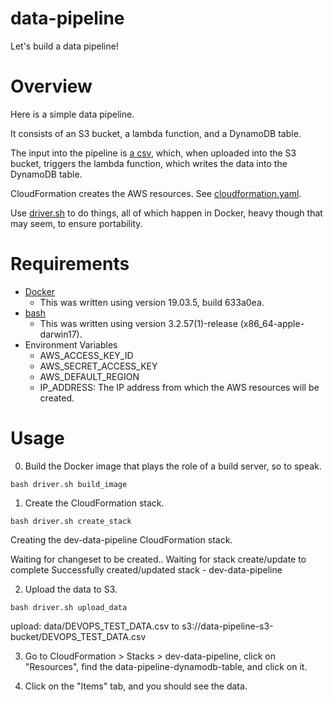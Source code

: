 # data-pipeline
Let's build a data pipeline!

# Overview

Here is a simple data pipeline.

It consists of an S3 bucket, a lambda function, and a DynamoDB table.

The input into the pipeline is [a csv](./data/DEVOPS_TEST_DATA.csv), which, when uploaded into the S3 bucket, triggers the lambda function, which writes the data into the DynamoDB table.

CloudFormation creates the AWS resources.  See [cloudformation.yaml](./cloudformation.yaml).

Use [driver.sh](./driver.sh) to do things, all of which happen in Docker, heavy though that may seem, to ensure portability.

# Requirements

- [Docker](https://www.docker.com/products/docker-desktop)
  - This was written using version 19.03.5, build 633a0ea.
- [bash](https://www.gnu.org/software/bash/)
  - This was written using version 3.2.57(1)-release (x86_64-apple-darwin17).
- Environment Variables
  - AWS_ACCESS_KEY_ID
  - AWS_SECRET_ACCESS_KEY
  - AWS_DEFAULT_REGION
  - IP_ADDRESS:  The IP address from which the AWS resources will be created.

# Usage

0. Build the Docker image that plays the role of a build server, so to speak.
```
bash driver.sh build_image
```

1. Create the CloudFormation stack.
```
bash driver.sh create_stack
```

Creating the dev-data-pipeline CloudFormation stack.

Waiting for changeset to be created..
Waiting for stack create/update to complete
Successfully created/updated stack - dev-data-pipeline

2. Upload the data to S3.
```
bash driver.sh upload_data
```

upload: data/DEVOPS_TEST_DATA.csv to s3://data-pipeline-s3-bucket/DEVOPS_TEST_DATA.csv

3. Go to CloudFormation > Stacks > dev-data-pipeline, click on "Resources", find the data-pipeline-dynamodb-table, and click on it.

4. Click on the "Items" tab, and you should see the data.
